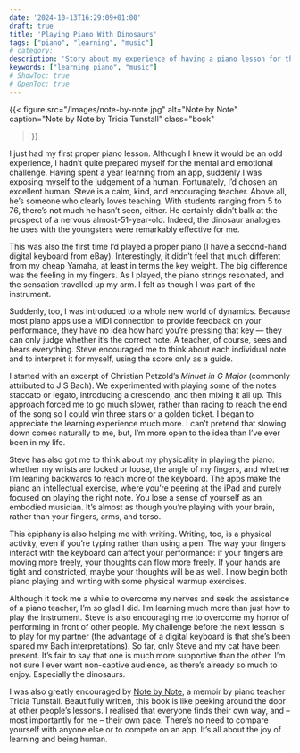 ```yaml
---
date: '2024-10-13T16:29:09+01:00'
draft: true
title: 'Playing Piano With Dinosaurs'
tags: ["piano", "learning", "music"]
# category: 
description: 'Story about my experience of having a piano lesson for the first time'
keywords: ["learning piano", "music"]
# ShowToc: true
# OpenToc: true  
---
```


{{< figure
  src="/images/note-by-note.jpg"
  alt="Note by Note"
  caption="Note by Note by Tricia Tunstall"
  class="book"
>}}

I just had my first proper piano lesson. Although I knew it would be an odd experience, I hadn’t quite prepared myself for the mental and emotional challenge. Having spent a year learning from an app, suddenly I was exposing myself to the judgement of a human. Fortunately, I’d chosen an excellent human. Steve is a calm, kind, and encouraging teacher. Above all, he’s someone who clearly loves teaching. With students ranging from 5 to 76, there’s not much he hasn’t seen, either. He certainly didn’t balk at the prospect of a nervous almost-51-year-old. Indeed, the dinosaur analogies he uses with the youngsters were remarkably effective for me.

This was also the first time I’d played a proper piano (I have a second-hand digital keyboard from eBay). Interestingly, it didn’t feel that much different from my cheap Yamaha, at least in terms the key weight. The big difference was the feeling in my fingers. As I played, the piano strings resonated, and the sensation travelled up my arm. I felt as though I was part of the instrument.

Suddenly, too, I was introduced to a whole new world of dynamics. Because most piano apps use a MIDI connection to provide feedback on your performance, they have no idea how hard you’re pressing that key — they can only judge whether it’s the correct note. A teacher, of course, sees and hears everything. Steve encouraged me to think about each individual note and to interpret it for myself, using the score only as a guide.

I started with an excerpt of Christian Petzold’s _Minuet in G Major_ (commonly attributed to J S Bach). We experimented with playing some of the notes staccato or legato, introducing a crescendo, and then mixing it all up. This approach forced me to go much slower, rather than racing to reach the end of the song so I could win three stars or a golden ticket. I began to appreciate the learning experience much more. I can’t pretend that slowing down comes naturally to me, but, I’m more open to the idea than I’ve ever been in my life.

Steve has also got me to think about my physicality in playing the piano: whether my wrists are locked or loose, the angle of my fingers, and whether I’m leaning backwards to reach more of the keyboard. The apps make the piano an intellectual exercise, where you’re peering at the iPad and purely focused on playing the right note. You lose a sense of yourself as an embodied musician. It’s almost as though you’re playing with your brain, rather than your fingers, arms, and torso.

This epiphany is also helping me with writing. Writing, too, is a physical activity, even if you’re typing rather than using a pen. The way your fingers interact with the keyboard can affect your performance: if your fingers are moving more freely, your thoughts can flow more freely. If your hands are tight and constricted, maybe your thoughts will be as well. I now begin both piano playing and writing with some physical warmup exercises.

Although it took me a while to overcome my nerves and seek the assistance of a piano teacher, I’m so glad I did. I’m learning much more than just how to play the instrument. Steve is also encouraging me to overcome my horror of performing in front of other people. My challenge before the next lesson is to play for my partner (the advantage of a digital keyboard is that she’s been spared my Bach interpretations). So far, only Steve and my cat have been present. It’s fair to say that one is much more supportive than the other. I’m not sure I ever want non-captive audience, as there’s already so much to enjoy. Especially the dinosaurs.

I was also greatly encouraged by [Note by Note](https://uk.bookshop.org/a/2760/9781416540519), a memoir by piano teacher Tricia Tunstall. Beautifully written, this book is like peeking around the door at other people’s lessons. I realised that everyone finds their own way, and – most importantly for me – their own pace. There’s no need to compare yourself with anyone else or to compete on an app. It’s all about the joy of learning and being human.
